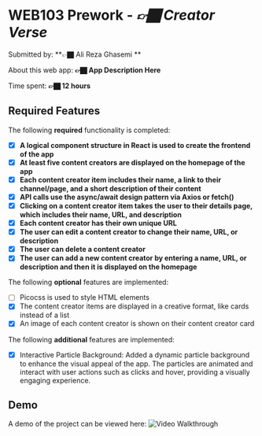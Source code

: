 # WEB103 Prework - *👉🏿 Creator Verse*

Submitted by: **👉🏿 Ali Reza Ghasemi **

About this web app: **👉🏿 App Description Here**

Time spent: **👉🏿 12 hours**

## Required Features

The following **required** functionality is completed:

<!-- 👉🏿👉🏿👉🏿 Make sure to check off completed functionality below -->
- [x] **A logical component structure in React is used to create the frontend of the app**
- [x] **At least five content creators are displayed on the homepage of the app**
- [x] **Each content creator item includes their name, a link to their channel/page, and a short description of their content**
- [x] **API calls use the async/await design pattern via Axios or fetch()**
- [x] **Clicking on a content creator item takes the user to their details page, which includes their name, URL, and description**
- [x] **Each content creator has their own unique URL**
- [x] **The user can edit a content creator to change their name, URL, or description**
- [x] **The user can delete a content creator**
- [x] **The user can add a new content creator by entering a name, URL, or description and then it is displayed on the homepage**

The following **optional** features are implemented:

- [ ] Picocss is used to style HTML elements
- [x] The content creator items are displayed in a creative format, like cards instead of a list
- [x] An image of each content creator is shown on their content creator card

The following **additional** features are implemented:

* [x] Interactive Particle Background: Added a dynamic particle background to enhance the visual appeal of the app. The particles are animated and interact with user actions such as clicks and hover, providing a visually engaging experience.


## Demo
A demo of the project can be viewed here:
![Video Walkthrough](https://github.com/vetskiver/creatorverse/blob/master/creatorverse-demo.gif)
